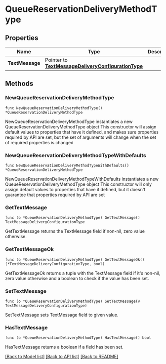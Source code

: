 # QueueReservationDeliveryMethodType

## Properties

Name | Type | Description | Notes
------------ | ------------- | ------------- | -------------
**TextMessage** | Pointer to [**TextMessageDeliveryConfigurationType**](TextMessageDeliveryConfigurationType.md) |  | [optional] 

## Methods

### NewQueueReservationDeliveryMethodType

`func NewQueueReservationDeliveryMethodType() *QueueReservationDeliveryMethodType`

NewQueueReservationDeliveryMethodType instantiates a new QueueReservationDeliveryMethodType object
This constructor will assign default values to properties that have it defined,
and makes sure properties required by API are set, but the set of arguments
will change when the set of required properties is changed

### NewQueueReservationDeliveryMethodTypeWithDefaults

`func NewQueueReservationDeliveryMethodTypeWithDefaults() *QueueReservationDeliveryMethodType`

NewQueueReservationDeliveryMethodTypeWithDefaults instantiates a new QueueReservationDeliveryMethodType object
This constructor will only assign default values to properties that have it defined,
but it doesn't guarantee that properties required by API are set

### GetTextMessage

`func (o *QueueReservationDeliveryMethodType) GetTextMessage() TextMessageDeliveryConfigurationType`

GetTextMessage returns the TextMessage field if non-nil, zero value otherwise.

### GetTextMessageOk

`func (o *QueueReservationDeliveryMethodType) GetTextMessageOk() (*TextMessageDeliveryConfigurationType, bool)`

GetTextMessageOk returns a tuple with the TextMessage field if it's non-nil, zero value otherwise
and a boolean to check if the value has been set.

### SetTextMessage

`func (o *QueueReservationDeliveryMethodType) SetTextMessage(v TextMessageDeliveryConfigurationType)`

SetTextMessage sets TextMessage field to given value.

### HasTextMessage

`func (o *QueueReservationDeliveryMethodType) HasTextMessage() bool`

HasTextMessage returns a boolean if a field has been set.


[[Back to Model list]](../README.md#documentation-for-models) [[Back to API list]](../README.md#documentation-for-api-endpoints) [[Back to README]](../README.md)


